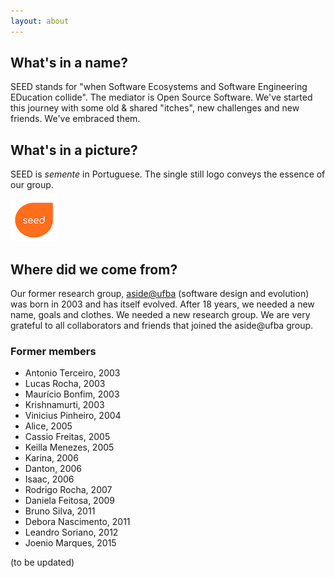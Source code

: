 ```yaml
---
layout: about
---
```


## What's in a name?
 
SEED stands for "when Software Ecosystems and Software Engineering EDucation collide". 
The mediator is Open Source Software. 
We've started this journey with some old & shared "itches", new challenges and new friends. 
We've embraced them.

## What's in a picture?

SEED is _semente_ in Portuguese.
The single still logo conveys the essence of our group.

![SEED](./images/logo.png)

## Where did we come from?

Our former research group, [aside@ufba](http://aside.dcc.ufba.br/) (software design and evolution) 
was born in 2003 and has itself evolved.
After 18 years, we needed a new name, goals and clothes. 
We needed a new research group.
We are very grateful to all collaborators and friends that joined the aside@ufba group.

### Former members

+ Antonio Terceiro, 2003
+ Lucas Rocha, 2003
+ Maurício Bonfim, 2003
+ Krishnamurti, 2003
+ Vinicius Pinheiro, 2004
+ Alice, 2005
+ Cassio Freitas, 2005
+ Keilla Menezes, 2005
+ Karina, 2006
+ Danton, 2006
+ Isaac, 2006
+ Rodrigo Rocha, 2007
+ Daniela Feitosa, 2009
+ Bruno Silva, 2011
+ Debora Nascimento, 2011
+ Leandro Soriano, 2012
+ Joenio Marques, 2015

(to be updated)

